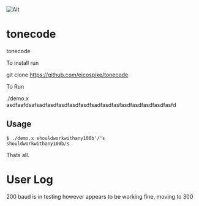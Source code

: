 ![Alt](https://upload.wikimedia.org/wikipedia/commons/thumb/e/e5/Analogue_modem_-_acoustic_coupler.jpg/800px-Analogue_modem_-_acoustic_coupler.jpg)

tonecode
========

tonecode


To install run

git clone https://github.com/eicospike/tonecode



To Run


./demo.x asdfaafdsafsadfasdfasdfasdfasdfsadfasdfasfasdfasdfasdfasdfasfd




Usage
-----
	$ ./demo.x shouldworkwithany100b'/'s
	shouldworkwithany100b/s
Thats all.





User Log
========

200 baud is in testing however appears to be working fine, moving to 300
